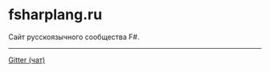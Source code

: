 # fsharplang.ru

Сайт русскоязычного сообщества F#.

-----

[Gitter (чат)](https://gitter.im/fsharplang_ru/Lobby)
